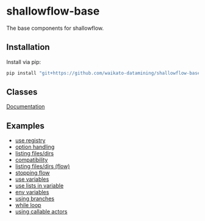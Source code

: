 # shallowflow-base
The base components for shallowflow.

## Installation

Install via pip:

```bash
pip install "git+https://github.com/waikato-datamining/shallowflow-base.git"
```

## Classes

[Documentation](docs/README.md)


## Examples

* [use registry](examples/use_registry.py)
* [option handling](examples/option_handling.py)
* [listing files/dirs](examples/list_files.py)
* [compatibility](examples/comp.py)
* [listing files/dirs (flow)](examples/flow_listing_files.py)
* [stopping flow](examples/stopping_flow.py)
* [use variables](examples/use_variables.py)
* [use lists in variable](examples/use_lists_in_variable.py)
* [env variables](examples/env_var.py)
* [using branches](examples/branching.py)
* [while loop](examples/while_loop.py)
* [using callable actors](examples/callable_actors.py)
